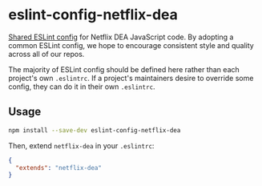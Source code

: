 # eslint-config-netflix-dea

[Shared ESLint config](http://eslint.org/docs/developer-guide/shareable-configs) for Netflix DEA JavaScript code. By adopting a common ESLint config, we hope to encourage consistent style and quality across all of our repos.

The majority of ESLint config should be defined here rather than each project's own `.eslintrc`. If a project's maintainers desire to override some config, they can do it in their own `.eslintrc`.

## Usage

```sh
npm install --save-dev eslint-config-netflix-dea
```

Then, extend `netflix-dea` in your `.eslintrc`:

```json
{
  "extends": "netflix-dea"
}
```